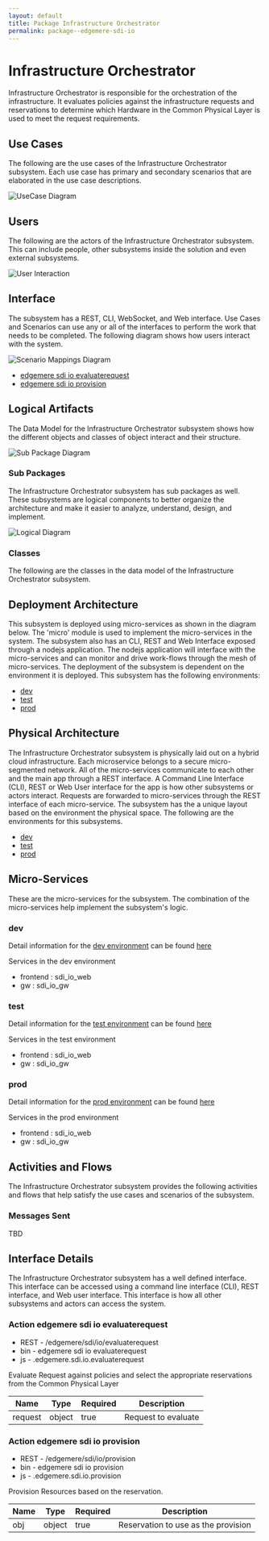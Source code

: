 ```yaml
---
layout: default
title: Package Infrastructure Orchestrator
permalink: package--edgemere-sdi-io
---
```

# Infrastructure Orchestrator

Infrastructure Orchestrator is responsible for the orchestration of the infrastructure. It evaluates policies against the infrastructure requests and reservations to determine which Hardware in the Common Physical Layer is used to meet the request requirements.



## Use Cases

The following are the use cases of the Infrastructure Orchestrator subsystem. Each use case has primary and secondary scenarios
that are elaborated in the use case descriptions.



![UseCase Diagram](./usecases.svg)

## Users

The following are the actors of the Infrastructure Orchestrator subsystem. This can include people, other subsystems 
inside the solution and even external subsystems. 



![User Interaction](./userinteraction.svg)

## Interface

The subsystem has a REST, CLI, WebSocket, and Web interface. Use Cases and Scenarios can use any or all
of the interfaces to perform the work that needs to be completed. The following  diagram shows how
users interact with the system.

![Scenario Mappings Diagram](./scenariomapping.svg)

* [ edgemere sdi io evaluaterequest](#action--edgemere-sdi-io-evaluaterequest)
* [ edgemere sdi io provision](#action--edgemere-sdi-io-provision)


## Logical Artifacts

The Data Model for the  Infrastructure Orchestrator subsystem shows how the different objects and classes of object interact
and their structure.

![Sub Package Diagram](./subpackage.svg)

### Sub Packages

The Infrastructure Orchestrator subsystem has sub packages as well. These subsystems are logical components to better
organize the architecture and make it easier to analyze, understand, design, and implement.



![Logical Diagram](./logical.svg)

### Classes

The following are the classes in the data model of the Infrastructure Orchestrator subsystem.




## Deployment Architecture

This subsystem is deployed using micro-services as shown in the diagram below. The 'micro' module is
used to implement the micro-services in the system. The subsystem also has an CLI, REST and Web Interface
exposed through a nodejs application. The nodejs application will interface with the micro-services and
can monitor and drive work-flows through the mesh of micro-services. The deployment of the subsystem is 
dependent on the environment it is deployed. This subsystem has the following environments:
* [dev](environment--edgemere-sdi-io-dev)
* [test](environment--edgemere-sdi-io-test)
* [prod](environment--edgemere-sdi-io-prod)



## Physical Architecture

The Infrastructure Orchestrator subsystem is physically laid out on a hybrid cloud infrastructure. Each microservice belongs
to a secure micro-segmented network. All of the micro-services communicate to each other and the main app through a
REST interface. A Command Line Interface (CLI), REST or Web User interface for the app is how other subsystems or actors 
interact. Requests are forwarded to micro-services through the REST interface of each micro-service. The subsystem has
the a unique layout based on the environment the physical space. The following are the environments for this
subsystems.
* [dev](environment--edgemere-sdi-io-dev)
* [test](environment--edgemere-sdi-io-test)
* [prod](environment--edgemere-sdi-io-prod)


## Micro-Services

These are the micro-services for the subsystem. The combination of the micro-services help implement
the subsystem's logic.


### dev

Detail information for the [dev environment](environment--edgemere-sdi-io-dev)
can be found [here](environment--edgemere-sdi-io-dev)

Services in the dev environment

* frontend : sdi_io_web
* gw : sdi_io_gw


### test

Detail information for the [test environment](environment--edgemere-sdi-io-test)
can be found [here](environment--edgemere-sdi-io-test)

Services in the test environment

* frontend : sdi_io_web
* gw : sdi_io_gw


### prod

Detail information for the [prod environment](environment--edgemere-sdi-io-prod)
can be found [here](environment--edgemere-sdi-io-prod)

Services in the prod environment

* frontend : sdi_io_web
* gw : sdi_io_gw


## Activities and Flows
The Infrastructure Orchestrator subsystem provides the following activities and flows that help satisfy the use
cases and scenarios of the subsystem.




### Messages Sent

TBD

## Interface Details
The Infrastructure Orchestrator subsystem has a well defined interface. This interface can be accessed using a
command line interface (CLI), REST interface, and Web user interface. This interface is how all other
subsystems and actors can access the system.

### Action  edgemere sdi io evaluaterequest

* REST - /edgemere/sdi/io/evaluaterequest
* bin -  edgemere sdi io evaluaterequest
* js - .edgemere.sdi.io.evaluaterequest

Evaluate Request against policies and select the appropriate reservations from the Common Physical Layer

| Name | Type | Required | Description |
|---|---|---|---|
| request | object |true | Request to evaluate |



### Action  edgemere sdi io provision

* REST - /edgemere/sdi/io/provision
* bin -  edgemere sdi io provision
* js - .edgemere.sdi.io.provision

Provision Resources based on the reservation.

| Name | Type | Required | Description |
|---|---|---|---|
| obj | object |true | Reservation to use as the provision |




